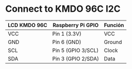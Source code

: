# Connect to KMDO 96C  I2C

| LCD KMDO 96C | Raspberry Pi GPIO  | Función      |
| ------------ | ------------------ | ------------ |
| VCC          | Pin 1 (3.3V)       | VCC          |
| GND          | Pin 6 (GND)        | Ground       |
| SCL          | Pin 5 (GPIO 3/SCL) | Clock        |
| SDA          | Pin 3 (GPIO 2/SDA) | Data         |


